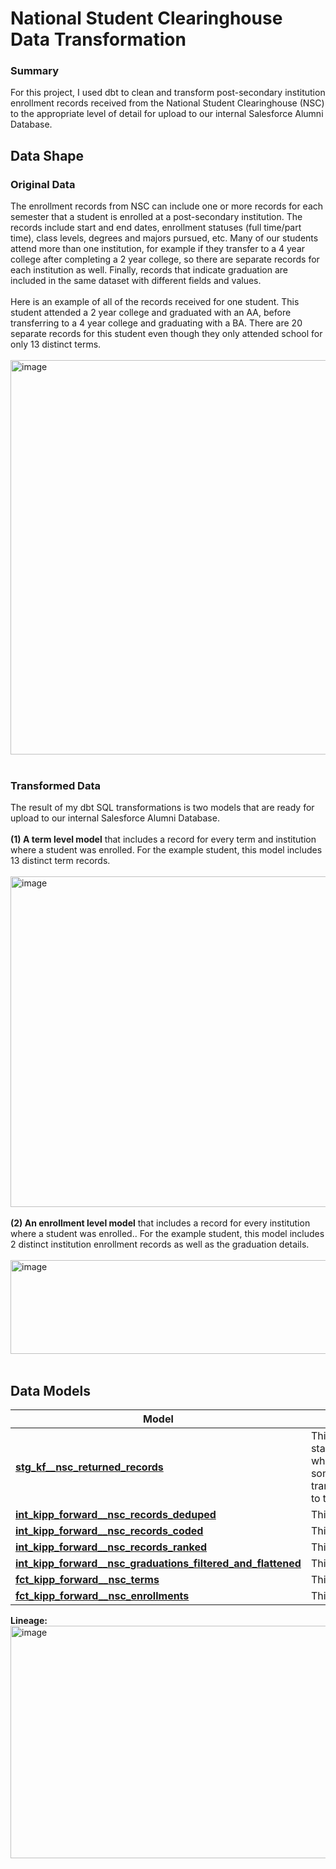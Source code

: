 # National Student Clearinghouse Data Transformation
### Summary
For this project, I used dbt to clean and transform post-secondary institution enrollment records received from the National Student Clearinghouse (NSC) to the appropriate level of detail for upload to our internal Salesforce Alumni Database. 

## Data Shape

### Original Data
The enrollment records from NSC can include one or more records for each semester that a student is enrolled at a post-secondary institution. The records include start and end dates, enrollment statuses (full time/part time), class levels, degrees and majors pursued, etc. Many of our students attend more than one institution, for example if they transfer to a 4 year college after completing a 2 year college, so there are separate records for each institution as well. Finally, records that indicate graduation are included in the same dataset with different fields and values.<br><br>
Here is an example of all of the records received for one student. This student attended a 2 year college and graduated with an AA, before transferring to a 4 year college and graduating with a BA. There are 20 separate records for this student even though they only attended school for only 13 distinct terms.<br><br>
<img width="1926" height="631" alt="image" src="https://github.com/user-attachments/assets/c27be144-6aa0-44ae-8d80-a8cb25a56bfb" />
<br><br>
### Transformed Data
The result of my dbt SQL transformations is two models that are ready for upload to our internal Salesforce Alumni Database.<br><br>
**(1) A term level model** that includes a record for every term and institution where a student was enrolled. For the example student, this model includes 13 distinct term records.<br><br>
<img width="2314" height="529" alt="image" src="https://github.com/user-attachments/assets/9c481884-02b2-4f64-b8c8-30585fc9211a" />
<br><br>
**(2) An enrollment level model** that includes a record for every institution where a student was enrolled.. For the example student, this model includes 2 distinct institution enrollment records as well as the graduation details.<br><br>
<img width="2100" height="150" alt="image" src="https://github.com/user-attachments/assets/7c78c764-89ba-4b12-84cb-b60538ae17e8" />
<br><br>


## Data Models

| Model | Purpose |
| ----------- | ----------- |
| **[stg_kf__nsc_returned_records](https://github.com/amarinovic/analytics-portfolio/blob/main/projects/nsc/stg_kf__nsc_returned_records.sql)** | This is the staging model where I apply some base transformations to the raw data. |
| **[int_kipp_forward__nsc_records_deduped](https://github.com/amarinovic/analytics-portfolio/blob/main/projects/nsc/int_kipp_forward__nsc_records_deduped.sql)** | This model... |
| **[int_kipp_forward__nsc_records_coded](https://github.com/amarinovic/analytics-portfolio/blob/main/projects/nsc/int_kipp_forward__nsc_records_coded.sql)** | This model... |
| **[int_kipp_forward__nsc_records_ranked](https://github.com/amarinovic/analytics-portfolio/blob/main/projects/nsc/int_kipp_forward__nsc_records_ranked.sql)** | This model... |
| **[int_kipp_forward__nsc_graduations_filtered_and_flattened](https://github.com/amarinovic/analytics-portfolio/blob/main/projects/nsc/int_kipp_forward__nsc_graduations_filtered_and_flattened.sql)** | This model... |
| **[fct_kipp_forward__nsc_terms](https://github.com/amarinovic/analytics-portfolio/blob/main/projects/nsc/fct_kipp_forward__nsc_terms.sql)**| This model... |
| **[fct_kipp_forward__nsc_enrollments](https://github.com/amarinovic/analytics-portfolio/blob/main/projects/nsc/fct_kipp_forward__nsc_enrollments.sql)**| This model... |
**Lineage:**
<img width="3516" height="372" alt="image" src="https://github.com/user-attachments/assets/02cd9f2f-dc41-4147-bff7-251344e4b4f0" />

